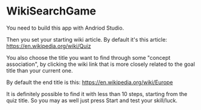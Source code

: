 # WikiSearchGame

You need to build this app with Andriod Studio.

Then you set your starting wiki article. By default it's this article:
https://en.wikipedia.org/wiki/Quiz

You also choose the title you want to find through some "concept association", by clicking the wiki link that is more closely related to the goal title than your current one.

By default the end title is this: https://en.wikipedia.org/wiki/Europe

It is definitely possible to find it with less than 10 steps, starting from the quiz title. So you may as well just press Start and test your skill/luck.
